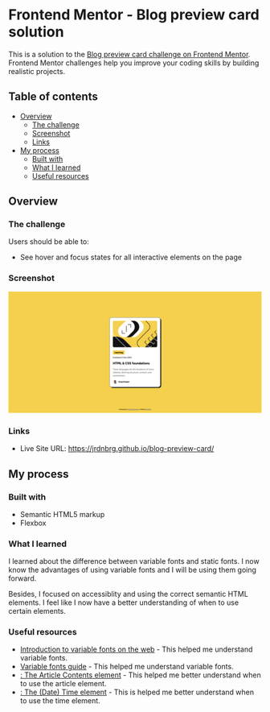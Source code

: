# Frontend Mentor - Blog preview card solution

This is a solution to the [Blog preview card challenge on Frontend Mentor](https://www.frontendmentor.io/challenges/blog-preview-card-ckPaj01IcS). Frontend Mentor challenges help you improve your coding skills by building realistic projects. 

## Table of contents

- [Overview](#overview)
  - [The challenge](#the-challenge)
  - [Screenshot](#screenshot)
  - [Links](#links)
- [My process](#my-process)
  - [Built with](#built-with)
  - [What I learned](#what-i-learned)
  - [Useful resources](#useful-resources)

## Overview

### The challenge

Users should be able to:

- See hover and focus states for all interactive elements on the page

### Screenshot

![](./screenshot.png)

### Links

- Live Site URL: https://jrdnbrg.github.io/blog-preview-card/

## My process

### Built with

- Semantic HTML5 markup
- Flexbox

### What I learned

I learned about the difference between variable fonts and static fonts. I now know the advantages of using variable fonts and I will be using them going forward.

Besides, I focused on accessiblity and using the correct semantic HTML elements. I feel like I now have a better understanding of when to use certain elements.

### Useful resources

- [Introduction to variable fonts on the web](https://web.dev/articles/variable-fonts) - This helped me understand variable fonts.
- [Variable fonts guide](https://developer.mozilla.org/en-US/docs/Web/CSS/CSS_fonts/Variable_fonts_guide) - This helped me understand variable fonts.
- [<article>: The Article Contents element](https://developer.mozilla.org/en-US/docs/Web/HTML/Element/article) - This helped me better understand when to use the article element.
- [<time>: The (Date) Time element](https://developer.mozilla.org/en-US/docs/Web/HTML/Element/time) - This is helped me better understand when to use the time element.